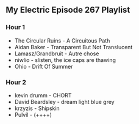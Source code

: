 ## My Electric Episode 267 Playlist

### Hour 1
* The Circular Ruins - A Circuitous Path
* Aidan Baker - Transparent But Not Translucent
* Lamasz/Grandbruit - Autre chose
* niwlio - slisten, the ice caps are thawing
* Ohio - Drift Of Summer

### Hour 2
* kevin drumm - CHORT
* David Beardsley - dream light blue grey
* krzyzis - Shipskin
* Pulvil - (++++)
